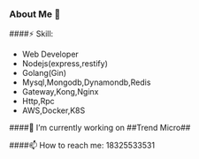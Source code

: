 ### About Me 👋

<!--
**yuhangwu97/yuhangwu97** is a ✨ _special_ ✨ repository because its `README.md` (this file) appears on your GitHub profile.

Here are some ideas to get you started:

- 🔭 I’m currently working on ...
- 🌱 I’m currently learning ...
- 👯 I’m looking to collaborate on ...
- 🤔 I’m looking for help with ...
- 💬 Ask me about ...
- 📫 How to reach me: ...
- 😄 Pronouns: ...
- ⚡ Fun fact: ...
-->
####⚡ Skill:
- Web Developer
- Nodejs(express,restify)
- Golang(Gin)
- Mysql,Mongodb,Dynamondb,Redis
- Gateway,Kong,Nginx
- Http,Rpc
- AWS,Docker,K8S

####🔭 I’m currently working on ##Trend Micro##

####📫 How to reach me: 18325533531

  
